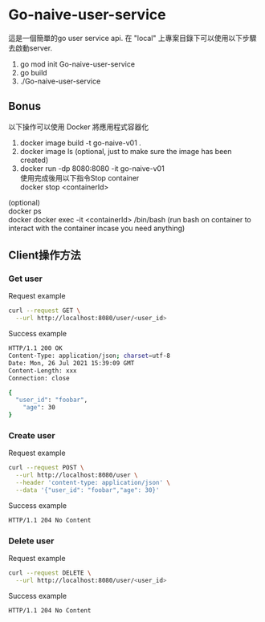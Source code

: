 <p>

# Go-naive-user-service
這是一個簡單的go user service api. 在 "local" 上專案目錄下可以使用以下步驟去啟動server. <br>
1. go mod init Go-naive-user-service<br>
2. go build<br>
3. ./Go-naive-user-service<br>

## Bonus
以下操作可以使用 Docker 將應用程式容器化 <br>
1. docker image build -t go-naive-v01 .
2. docker image ls (optional, just to make sure the image has been created) <br>
3. docker run -dp 8080:8080 -it go-naive-v01 <br>
使用完成後用以下指令Stop container<br>
   docker stop \<containerId\>

(optional) <br>
docker ps <to look for process status> <br>
docker docker exec -it \<containerId\> /bin/bash (run bash on container to interact with the container incase you need anything)

## Client操作方法
### Get user

Request example
```bash
curl --request GET \
  --url http://localhost:8080/user/<user_id>
```

Success example

```bash
HTTP/1.1 200 OK
Content-Type: application/json; charset=utf-8
Date: Mon, 26 Jul 2021 15:39:09 GMT
Content-Length: xxx
Connection: close

{
  "user_id": "foobar",
	"age": 30
}
```

### Create user

Request example

```bash
curl --request POST \
  --url http://localhost:8080/user \
  --header 'content-type: application/json' \
  --data '{"user_id": "foobar","age": 30}'
```

Success example

```bash
HTTP/1.1 204 No Content
```

### Delete user

Request example

```bash
curl --request DELETE \
  --url http://localhost:8080/user/<user_id>
```
Success example

```bash
HTTP/1.1 204 No Content
```
<p>
